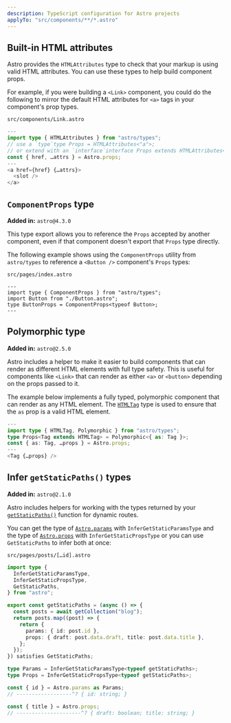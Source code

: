 ```yaml
---
description: TypeScript configuration for Astro projects
applyTo: "src/components/**/*.astro"
---
```


## Built-in HTML attributes

Astro provides the `HTMLAttributes` type to check that your markup is using valid HTML attributes. You can use these types to help build component props.

For example, if you were building a `<Link>` component, you could do the following to mirror the default HTML attributes for `<a>` tags in your component's prop types.

`src/components/Link.astro`

```ts
---
import type { HTMLAttributes } from "astro/types";
// use a `type`type Props = HTMLAttributes<"a">;
// or extend with an `interface`interface Props extends HTMLAttributes<"a"> {  myProp?: boolean;}
const { href, …attrs } = Astro.props;
---
<a href={href} {…attrs}>  
  <slot />
</a>
```

## `ComponentProps` type

**Added in:** `astro@4.3.0`

This type export allows you to reference the `Props` accepted by another component, even if that component doesn't export that `Props` type directly.

The following example shows using the `ComponentProps` utility from `astro/types` to reference a `<Button />` component's `Props` types:

`src/pages/index.astro`

```
---
import type { ComponentProps } from "astro/types";
import Button from "./Button.astro";
type ButtonProps = ComponentProps<typeof Button>;
---
```

## Polymorphic type

**Added in:** `astro@2.5.0`

Astro includes a helper to make it easier to build components that can render as different HTML elements with full type safety. This is useful for components like `<Link>` that can render as either `<a>` or `<button>` depending on the props passed to it.

The example below implements a fully typed, polymorphic component that can render as any HTML element. The [`HTMLTag`](https://docs.astro.build/en/guides/typescript/#built-in-html-attributes) type is used to ensure that the `as` prop is a valid HTML element.

```ts
---
import type { HTMLTag, Polymorphic } from "astro/types";
type Props<Tag extends HTMLTag> = Polymorphic<{ as: Tag }>;
const { as: Tag, …props } = Astro.props;
---
<Tag {…props} />
```

## Infer `getStaticPaths()` types

**Added in:** `astro@2.1.0`

Astro includes helpers for working with the types returned by your [`getStaticPaths()`](https://docs.astro.build/en/reference/routing-reference/#getstaticpaths) function for dynamic routes.

You can get the type of [`Astro.params`](https://docs.astro.build/en/reference/api-reference/#params) with `InferGetStaticParamsType` and the type of [`Astro.props`](https://docs.astro.build/en/reference/api-reference/#props) with `InferGetStaticPropsType` or you can use `GetStaticPaths` to infer both at once:

`src/pages/posts/[…id].astro`

```ts
import type {
  InferGetStaticParamsType,
  InferGetStaticPropsType,
  GetStaticPaths,
} from "astro";

export const getStaticPaths = (async () => {
  const posts = await getCollection("blog");
  return posts.map((post) => {
    return {
      params: { id: post.id },
      props: { draft: post.data.draft, title: post.data.title },
    };
  });
}) satisfies GetStaticPaths;

type Params = InferGetStaticParamsType<typeof getStaticPaths>;
type Props = InferGetStaticPropsType<typeof getStaticPaths>;

const { id } = Astro.params as Params;
// ------------------^? { id: string; }

const { title } = Astro.props;
// ---------------------^? { draft: boolean; title: string; }
```
